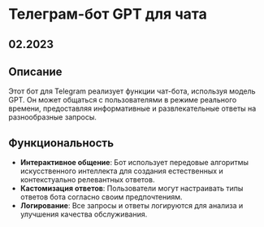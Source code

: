 # Телеграм-бот GPT для чата

## 02.2023

## Описание

Этот бот для Telegram реализует функции чат-бота, используя модель GPT. Он может общаться с пользователями в режиме реального времени, предоставляя информативные и развлекательные ответы на разнообразные запросы.

## Функциональность

- **Интерактивное общение**: Бот использует передовые алгоритмы искусственного интеллекта для создания естественных и контекстуально релевантных ответов.
- **Кастомизация ответов**: Пользователи могут настраивать типы ответов бота согласно своим предпочтениям.
- **Логирование**: Все запросы и ответы логируются для анализа и улучшения качества обслуживания.
